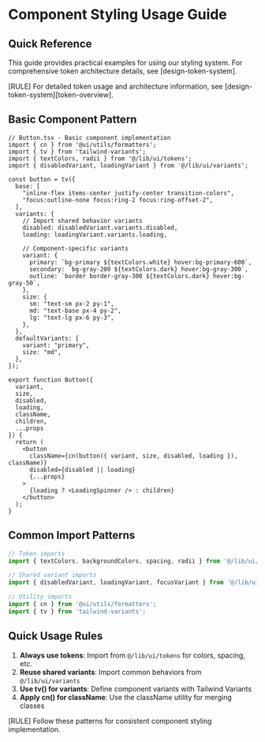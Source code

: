 # Component Styling Usage Guide

## Quick Reference

This guide provides practical examples for using our styling system. For comprehensive token architecture details, see [design-token-system].

[RULE] For detailed token usage and architecture information, see [design-token-system][token-overview].

## Basic Component Pattern

```tsx
// Button.tsx - Basic component implementation
import { cn } from '@ui/utils/formatters';
import { tv } from 'tailwind-variants';
import { textColors, radii } from '@/lib/ui/tokens';
import { disabledVariant, loadingVariant } from '@/lib/ui/variants';

const button = tv({
  base: [
    "inline-flex items-center justify-center transition-colors",
    "focus:outline-none focus:ring-2 focus:ring-offset-2",
  ],
  variants: {
    // Import shared behavior variants
    disabled: disabledVariant.variants.disabled,
    loading: loadingVariant.variants.loading,
    
    // Component-specific variants
    variant: {
      primary: `bg-primary ${textColors.white} hover:bg-primary-600`,
      secondary: `bg-gray-200 ${textColors.dark} hover:bg-gray-300`,
      outline: `border border-gray-300 ${textColors.dark} hover:bg-gray-50`,
    },
    size: {
      sm: "text-sm px-2 py-1",
      md: "text-base px-4 py-2",
      lg: "text-lg px-6 py-3",
    },
  },
  defaultVariants: {
    variant: "primary",
    size: "md",
  },
});

export function Button({
  variant,
  size,
  disabled,
  loading,
  className,
  children,
  ...props
}) {
  return (
    <button
      className={cn(button({ variant, size, disabled, loading }), className)}
      disabled={disabled || loading}
      {...props}
    >
      {loading ? <LoadingSpinner /> : children}
    </button>
  );
}
```

## Common Import Patterns

```typescript
// Token imports
import { textColors, backgroundColors, spacing, radii } from '@/lib/ui/tokens';

// Shared variant imports
import { disabledVariant, loadingVariant, focusVariant } from '@/lib/ui/variants';

// Utility imports
import { cn } from '@ui/utils/formatters';
import { tv } from 'tailwind-variants';
```

## Quick Usage Rules

1. **Always use tokens**: Import from `@/lib/ui/tokens` for colors, spacing, etc.
2. **Reuse shared variants**: Import common behaviors from `@/lib/ui/variants`
3. **Use tv() for variants**: Define component variants with Tailwind Variants
4. **Apply cn() for className**: Use the className utility for merging classes

[RULE] Follow these patterns for consistent component styling implementation.